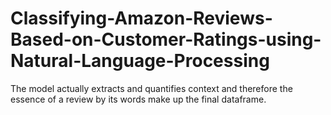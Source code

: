# Classifying-Amazon-Reviews-Based-on-Customer-Ratings-using-Natural-Language-Processing
The model actually extracts and quantifies context and therefore the essence of a review by its words make up the final dataframe.

